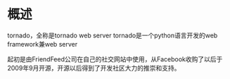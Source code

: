 # 概述
tornado，全称是tornado web server
tornado是一个python语言开发的web framework兼web server

起初是由FriendFeed公司在自己的社交网站中使用，从Facebook收购了以后于2009年9月开源，开源以后得到了开发社区大力的推崇和支持。


